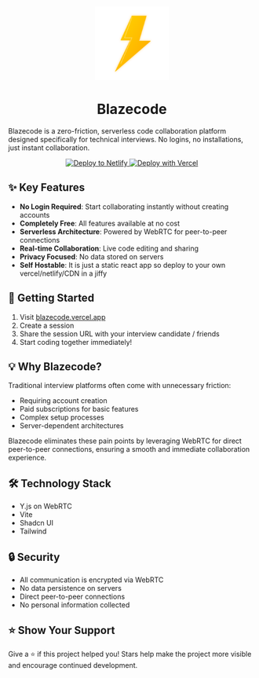 <div align="center">
  <img src="./apps/site/public/thunderbolt.svg" alt="Blazecode Logo" width="150" height="150"/>
</div>

<h1 align="center">Blazecode</h1>

Blazecode is a zero-friction, serverless code collaboration platform designed specifically for technical interviews. No logins, no installations, just instant collaboration.

<div align="center">
  <a href="https://app.netlify.com/start/deploy?repository=https://github.com/ameerthehacker/blazecode" 
     target="_blank"
     rel="noopener noreferrer"
     class="inline-flex items-center hover:opacity-90 transition-opacity">
    <img src="https://www.netlify.com/img/deploy/button.svg" alt="Deploy to Netlify" />
  </a>
  <a href="https://vercel.com/new/clone?repository-url=https://github.com/ameerthehacker/blazecode"
     target="_blank"
     rel="noopener noreferrer"
     class="inline-flex items-center hover:opacity-90 transition-opacity">
    <img src="https://vercel.com/button" alt="Deploy with Vercel" />
  </a>
</div>

## ✨ Key Features

- **No Login Required**: Start collaborating instantly without creating accounts
- **Completely Free**: All features available at no cost
- **Serverless Architecture**: Powered by WebRTC for peer-to-peer connections
- **Real-time Collaboration**: Live code editing and sharing
- **Privacy Focused**: No data stored on servers
- **Self Hostable**: It is just a static react app so deploy to your own vercel/netlify/CDN in a jiffy

## 🚀 Getting Started

1. Visit [blazecode.vercel.app](https://blazecode.vercel.app)
2. Create a session
3. Share the session URL with your interview candidate / friends
4. Start coding together immediately!

## 💡 Why Blazecode?

Traditional interview platforms often come with unnecessary friction:

- Requiring account creation
- Paid subscriptions for basic features
- Complex setup processes
- Server-dependent architectures

Blazecode eliminates these pain points by leveraging WebRTC for direct peer-to-peer connections, ensuring a smooth and immediate collaboration experience.

## 🛠️ Technology Stack

- Y.js on WebRTC
- Vite
- Shadcn UI
- Tailwind

## 🔒 Security

- All communication is encrypted via WebRTC
- No data persistence on servers
- Direct peer-to-peer connections
- No personal information collected

## ⭐ Show Your Support

Give a ⭐️ if this project helped you! Stars help make the project more visible and encourage continued development.
